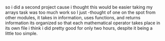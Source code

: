 so i did a second project cause i thought this would be easier
taking my arrays task was too much work so I just -thought of one on the spot
from other modules, it takes in information, uses functions, and returns information
its organized so that each mathematical operator takes place in its own file
i think i did pretty good for only two hours, despite it being a little too simple.
